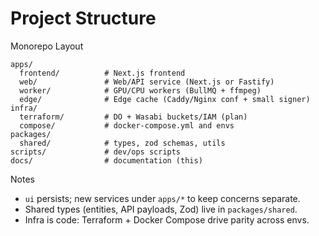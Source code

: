 # Project Structure

Monorepo Layout
```
apps/
  frontend/          # Next.js frontend
  web/               # Web/API service (Next.js or Fastify)
  worker/            # GPU/CPU workers (BullMQ + ffmpeg)
  edge/              # Edge cache (Caddy/Nginx conf + small signer)
infra/
  terraform/         # DO + Wasabi buckets/IAM (plan)
  compose/           # docker-compose.yml and envs
packages/
  shared/            # types, zod schemas, utils
scripts/             # dev/ops scripts
docs/                # documentation (this)
```

Notes
- `ui` persists; new services under `apps/*` to keep concerns separate.
- Shared types (entities, API payloads, Zod) live in `packages/shared`.
- Infra is code: Terraform + Docker Compose drive parity across envs.
